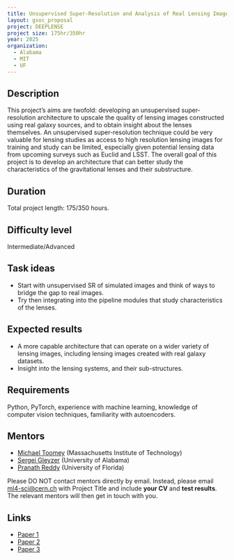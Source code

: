 ```yaml
---
title: Unsupervised Super-Resolution and Analysis of Real Lensing Images
layout: gsoc_proposal
project: DEEPLENSE
project size: 175hr/350hr
year: 2025
organization:
  - Alabama
  - MIT
  - UF
---
```


## Description
This project’s aims are twofold: developing an unsupervised super-resolution architecture to upscale the quality of lensing images constructed using real galaxy sources, and to obtain insight about the lenses themselves. An unsupervised super-resolution technique could be very valuable for lensing studies as access to high resolution lensing images for training and study can be limited, especially given potential lensing data from upcoming surveys such as Euclid and LSST. The overall goal of this project is to develop an architecture that can better study the characteristics of the gravitational lenses and their substructure.

## Duration
Total project length: 175/350 hours.

## Difficulty level
Intermediate/Advanced

## Task ideas
 * Start with unsupervised SR of simulated images and think of ways to bridge the gap to real images.
 * Try then integrating into the pipeline modules that study characteristics of the lenses.

## Expected results
 * A more capable architecture that can operate on a wider variety of lensing images, including lensing images created with real galaxy datasets.
 * Insight into the lensing systems, and their sub-structures.

## Requirements
Python, PyTorch, experience with machine learning, knowledge of computer vision techniques, familiarity with autoencoders.

<!-- ## Test
Please use this [link](https://docs.google.com/document/d/1P8SC5bh7twrWta4MD8jpn5kwEmoIAYlDd39iVWRkkq8/edit?usp=sharing) to access the test for this project. -->

## Mentors
  * [Michael Toomey](mailto:ml4-sci@cern.ch) (Massachusetts Institute of Technology)
  * [Sergei Gleyzer](mailto:ml4-sci@cern.ch) (University of Alabama)
  * [Pranath Reddy](mailto:ml4-sci@cern.ch) (University of Florida)

Please DO NOT contact mentors directly by email. Instead, please email [ml4-sci@cern.ch](mailto:ml4-sci@cern.ch) with Project Title and include **your CV** and **test results**. The relevant mentors will then get in touch with you. 


## Links
  * [Paper 1](https://arxiv.org/abs/2008.12731)
  * [Paper 2](https://arxiv.org/abs/1909.07346)
  * [Paper 3](https://iopscience.iop.org/article/10.1088/2632-2153/ad76f8/meta)

